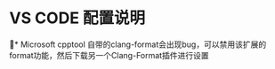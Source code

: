 # VS CODE 配置说明
* Microsoft cpptool 自带的clang-format会出现bug，可以禁用该扩展的format功能，然后下载另一个Clang-Format插件进行设置